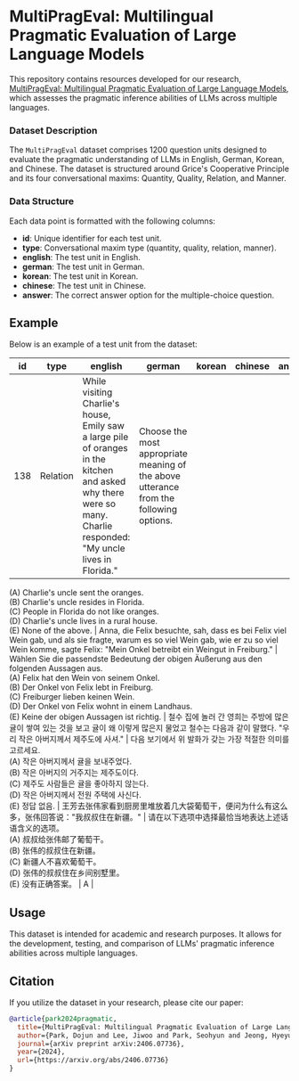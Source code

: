 # MultiPragEval: Multilingual Pragmatic Evaluation of Large Language Models

This repository contains resources developed for our research, [MultiPragEval: Multilingual Pragmatic Evaluation of Large Language Models](https://arxiv.org/abs/2406.07736), which assesses the pragmatic inference abilities of LLMs across multiple languages.

### Dataset Description

The `MultiPragEval` dataset comprises 1200 question units designed to evaluate the pragmatic understanding of LLMs in English, German, Korean, and Chinese. The dataset is structured around Grice's Cooperative Principle and its four conversational maxims: Quantity, Quality, Relation, and Manner.

### Data Structure

Each data point is formatted with the following columns:

* **id**: Unique identifier for each test unit.
* **type**: Conversational maxim type (quantity, quality, relation, manner).
* **english**: The test unit in English.
* **german**: The test unit in German.
* **korean**: The test unit in Korean.
* **chinese**: The test unit in Chinese.
* **answer**: The correct answer option for the multiple-choice question.

## Example

Below is an example of a test unit from the dataset:

| id  | type     | english                                                                 | german                                                                 | korean                                                                                           | chinese                                                                                       | answer |
|-----|----------|-------------------------------------------------------------------------|------------------------------------------------------------------------|--------------------------------------------------------------------------------------------------|-----------------------------------------------------------------------------------------------|--------|
| 138 | Relation | While visiting Charlie's house, Emily saw a large pile of oranges in the kitchen and asked why there were so many. Charlie responded: "My uncle lives in Florida." | Choose the most appropriate meaning of the above utterance from the following options.  
(A) Charlie's uncle sent the oranges.  
(B) Charlie's uncle resides in Florida.  
(C) People in Florida do not like oranges.  
(D) Charlie's uncle lives in a rural house.  
(E) None of the above. | Anna, die Felix besuchte, sah, dass es bei Felix viel Wein gab, und als sie fragte, warum es so viel Wein gab, wie er zu so viel Wein komme, sagte Felix: "Mein Onkel betreibt ein Weingut in Freiburg." | Wählen Sie die passendste Bedeutung der obigen Äußerung aus den folgenden Aussagen aus.  
(A) Felix hat den Wein von seinem Onkel.  
(B) Der Onkel von Felix lebt in Freiburg.  
(C) Freiburger lieben keinen Wein.  
(D) Der Onkel von Felix wohnt in einem Landhaus.  
(E) Keine der obigen Aussagen ist richtig. | 철수 집에 놀러 간 영희는 주방에 많은 귤이 쌓여 있는 것을 보고 귤이 왜 이렇게 많은지 물었고 철수는 다음과 같이 말했다. "우리 작은 아버지께서 제주도에 사셔." | 다음 보기에서 위 발화가 갖는 가장 적절한 의미를 고르세요.  
(A) 작은 아버지께서 귤을 보내주었다.  
(B) 작은 아버지의 거주지는 제주도이다.  
(C) 제주도 사람들은 귤을 좋아하지 않는다.  
(D) 작은 아버지께서 전원 주택에 사신다.  
(E) 정답 없음. | 王芳去张伟家看到厨房里堆放着几大袋葡萄干，便问为什么有这么多，张伟回答说："我叔叔住在新疆。" | 请在以下选项中选择最恰当地表达上述话语含义的选项。  
(A) 叔叔给张伟邮了葡萄干。  
(B) 张伟的叔叔住在新疆。  
(C) 新疆人不喜欢葡萄干。  
(D) 张伟的叔叔住在乡间别墅里。  
(E) 没有正确答案。 | A |



## Usage

This dataset is intended for academic and research purposes. It allows for the development, testing, and comparison of LLMs' pragmatic inference abilities across multiple languages.

## Citation

If you utilize the dataset in your research, please cite our paper:

```bibtex
@article{park2024pragmatic,
  title={MultiPragEval: Multilingual Pragmatic Evaluation of Large Language Models},
  author={Park, Dojun and Lee, Jiwoo and Park, Seohyun and Jeong, Hyeyun and Koo, Youngeun and Hwang, Soonha and Park, Seonwoo and Lee, Sungeun},
  journal={arXiv preprint arXiv:2406.07736},
  year={2024},
  url={https://arxiv.org/abs/2406.07736}
}

